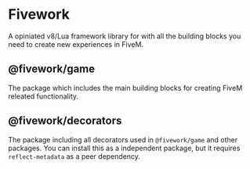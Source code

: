 # Fivework 
A opiniated v8/Lua framework library for with all the building blocks you need to create new experiences in FiveM.

## @fivework/game
The package which includes the main building blocks for creating FiveM releated functionality.

## @fivework/decorators
The package including all decorators used in `@fivework/game` and other packages. You can install this as a independent package, but it requires `reflect-metadata` as a peer dependency.
